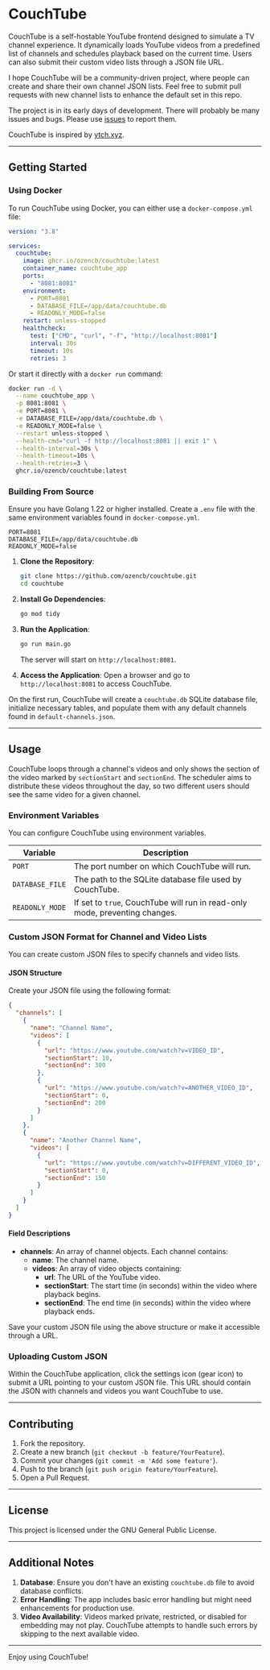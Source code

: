 # CouchTube

CouchTube is a self-hostable YouTube frontend designed to simulate a TV channel experience. It dynamically loads YouTube videos from a predefined list of channels and schedules playback based on the current time. Users can also submit their custom video lists through a JSON file URL.

I hope CouchTube will be a community-driven project, where people can create and share their own channel JSON lists. Feel free to submit pull requests with new channel lists to enhance the default set in this repo.

The project is in its early days of development. There will probably be many issues and bugs. Please use [issues](https://github.com/ozencb/couchtube/issues) to report them.

CouchTube is inspired by [ytch.xyz](https://ytch.xyz/).


---

## Getting Started

### Using Docker

To run CouchTube using Docker, you can either use a `docker-compose.yml` file:

```yaml
version: "3.8"

services:
  couchtube:
    image: ghcr.io/ozencb/couchtube:latest
    container_name: couchtube_app
    ports:
      - "8081:8081"  
    environment:
      - PORT=8081
      - DATABASE_FILE=/app/data/couchtube.db
      - READONLY_MODE=false
    restart: unless-stopped
    healthcheck:
      test: ["CMD", "curl", "-f", "http://localhost:8081"]
      interval: 30s
      timeout: 10s
      retries: 3

```

Or start it directly with a `docker run` command:

```sh
docker run -d \
  --name couchtube_app \
  -p 8081:8081 \
  -e PORT=8081 \
  -e DATABASE_FILE=/app/data/couchtube.db \
  -e READONLY_MODE=false \
  --restart unless-stopped \
  --health-cmd="curl -f http://localhost:8081 || exit 1" \
  --health-interval=30s \
  --health-timeout=10s \
  --health-retries=3 \
  ghcr.io/ozencb/couchtube:latest

```

### Building From Source

Ensure you have Golang 1.22 or higher installed. Create a `.env` file with the same environment variables found in `docker-compose.yml`.

```dotenv
PORT=8081
DATABASE_FILE=/app/data/couchtube.db
READONLY_MODE=false
```

1. **Clone the Repository**:
   ```sh
   git clone https://github.com/ozencb/couchtube.git
   cd couchtube
   ```

2. **Install Go Dependencies**:
   ```sh
   go mod tidy
   ```

3. **Run the Application**:
   ```sh
   go run main.go
   ```
   The server will start on `http://localhost:8081`.

4. **Access the Application**:
   Open a browser and go to `http://localhost:8081` to access CouchTube.

On the first run, CouchTube will create a `couchtube.db` SQLite database file, initialize necessary tables, and populate them with any default channels found in `default-channels.json`.


---

## Usage

CouchTube loops through a channel's videos and only shows the section of the video marked by `sectionStart` and `sectionEnd`. The scheduler aims to distribute these videos throughout the day, so two different users should see the same video for a given channel.

### Environment Variables

You can configure CouchTube using environment variables.

| Variable        | Description                                                                 |
| --------------- | --------------------------------------------------------------------------- |
| `PORT`          | The port number on which CouchTube will run.                                |
| `DATABASE_FILE` | The path to the SQLite database file used by CouchTube.                     |
| `READONLY_MODE` | If set to `true`, CouchTube will run in read-only mode, preventing changes. |


### Custom JSON Format for Channel and Video Lists

You can create custom JSON files to specify channels and video lists.

#### JSON Structure

Create your JSON file using the following format:

```json
{
  "channels": [
    {
      "name": "Channel Name",
      "videos": [
        {
          "url": "https://www.youtube.com/watch?v=VIDEO_ID",
          "sectionStart": 10,
          "sectionEnd": 300
        },
        {
          "url": "https://www.youtube.com/watch?v=ANOTHER_VIDEO_ID",
          "sectionStart": 0,
          "sectionEnd": 200
        }
      ]
    },
    {
      "name": "Another Channel Name",
      "videos": [
        {
          "url": "https://www.youtube.com/watch?v=DIFFERENT_VIDEO_ID",
          "sectionStart": 0,
          "sectionEnd": 150
        }
      ]
    }
  ]
}
```

#### Field Descriptions

- **channels**: An array of channel objects. Each channel contains:
  - **name**: The channel name.
  - **videos**: An array of video objects containing:
    - **url**: The URL of the YouTube video.
    - **sectionStart**: The start time (in seconds) within the video where playback begins.
    - **sectionEnd**: The end time (in seconds) within the video where playback ends.


Save your custom JSON file using the above structure or make it accessible through a URL.

### Uploading Custom JSON

Within the CouchTube application, click the settings icon (gear icon) to submit a URL pointing to your custom JSON file. This URL should contain the JSON with channels and videos you want CouchTube to use.

---

## Contributing

1. Fork the repository.
2. Create a new branch (`git checkout -b feature/YourFeature`).
3. Commit your changes (`git commit -m 'Add some feature'`).
4. Push to the branch (`git push origin feature/YourFeature`).
5. Open a Pull Request.

---

## License

This project is licensed under the GNU General Public License.

---

## Additional Notes

1. **Database**: Ensure you don't have an existing `couchtube.db` file to avoid database conflicts.
2. **Error Handling**: The app includes basic error handling but might need enhancements for production use.
3. **Video Availability**: Videos marked private, restricted, or disabled for embedding may not play. CouchTube attempts to handle such errors by skipping to the next available video.

---

Enjoy using CouchTube!
